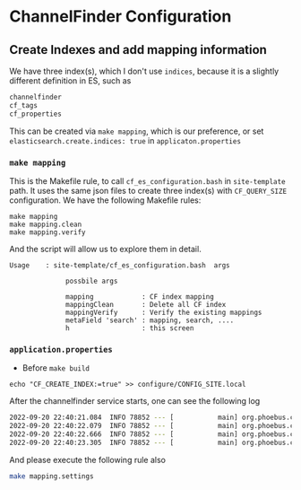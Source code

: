# ChannelFinder Configuration

## Create Indexes and add mapping information

We have three index(s), which I don't use `indices`, because it is a slightly different definition in ES, such as

```bash
channelfinder
cf_tags
cf_properties
```

This can be created via `make mapping`, which is our preference, or set `elasticsearch.create.indices: true` in `applicaton.properties`


### `make mapping`

This is the Makefile rule, to call `cf_es_configuration.bash` in `site-template` path. It uses the same json files to create three index(s) with `CF_QUERY_SIZE` configuration. We have the following Makefile rules:

```
make mapping
make mapping.clean
make mapping.verify
```

And the script will allow us to explore them in detail.

```
Usage    : site-template/cf_es_configuration.bash  args

              possbile args

              mapping            : CF index mapping
              mappingClean       : Delete all CF index
              mappingVerify      : Verify the existing mappings
              metaField 'search' : mapping, search, ....
              h                  : this screen
```

### `application.properties`

* Before `make build`

```
echo "CF_CREATE_INDEX:=true" >> configure/CONFIG_SITE.local
```

After the channelfinder service starts, one can see the following log

```bash
2022-09-20 22:40:21.084  INFO 78852 --- [           main] org.phoebus.channelfinder.ElasticConfig  : Initializing a new Transport clients.
2022-09-20 22:40:22.079  INFO 78852 --- [           main] org.phoebus.channelfinder.ElasticConfig  : Created index: channelfinder : acknowledged true
2022-09-20 22:40:22.666  INFO 78852 --- [           main] org.phoebus.channelfinder.ElasticConfig  : Created index: cf_tags : acknowledged true
2022-09-20 22:40:23.305  INFO 78852 --- [           main] org.phoebus.channelfinder.ElasticConfig  : Created index: cf_properties : acknowledged true
```

And please execute the following rule also

```bash
make mapping.settings
